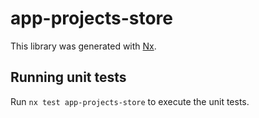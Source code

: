 # app-projects-store

This library was generated with [Nx](https://nx.dev).

## Running unit tests

Run `nx test app-projects-store` to execute the unit tests.
